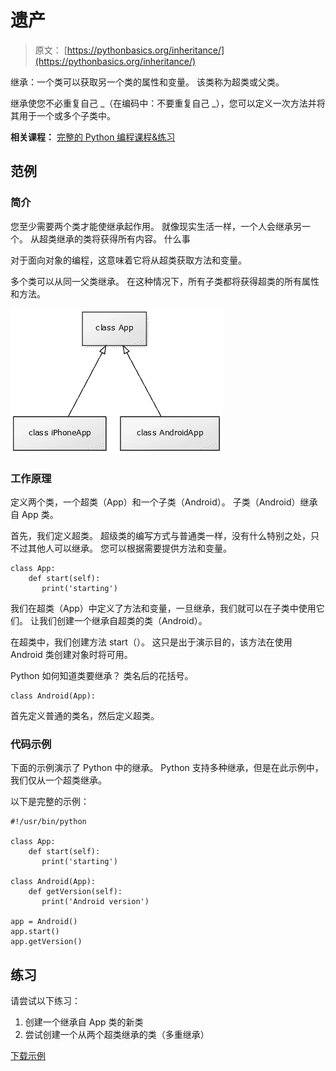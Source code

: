 # 遗产

> 原文： [https://pythonbasics.org/inheritance/](https://pythonbasics.org/inheritance/)

继承：一个类可以获取另一个类的属性和变量。 该类称为超类或父类。

继承使您不必重复自己 _（在编码中：不要重复自己 _），您可以定义一次方法并将其用于一个或多个子类中。

**相关课程：** [完整的 Python 编程课程&练习](https://gum.co/dcsp)

## 范例

### 简介

您至少需要两个类才能使继承起作用。 就像现实生活一样，一个人会继承另一个。
从超类继承的类将获得所有内容。 什么事

对于面向对象的编程，这意味着它将从超类获取方法和变量。

多个类可以从同一父类继承。 在这种情况下，所有子类都将获得超类的所有属性和方法。

![inheritance](img/0b1177c6ca9fa0869758c96e3c90b773.jpg)

### 工作原理

定义两个类，一个超类（App）和一个子类（Android）。 子类（Android）继承自 App 类。

首先，我们定义超类。 超级类的编写方式与普通类一样，没有什么特别之处，只不过其他人可以继承。 您可以根据需要提供方法和变量。

```
class App:
    def start(self):
       print('starting')

```

我们在超类（App）中定义了方法和变量，一旦继承，我们就可以在子类中使用它们。 让我们创建一个继承自超类的类（Android）。

在超类中，我们创建方法 start（）。 这只是出于演示目的，该方法在使用 Android 类创建对象时将可用。

Python 如何知道类要继承？ 类名后的花括号。

```
class Android(App):

```

首先定义普通的类名，然后定义超类。

### 代码示例

下面的示例演示了 Python 中的继承。 Python 支持多种继承，但是在此示例中，我们仅从一个超类继承。

以下是完整的示例：

```
#!/usr/bin/python

class App:
    def start(self):
       print('starting')

class Android(App):
    def getVersion(self):
       print('Android version')

app = Android()
app.start()
app.getVersion()

```

## 练习

请尝试以下练习：

1.  创建一个继承自 App 类的新类
2.  尝试创建一个从两个超类继承的类（多重继承）

[下载示例](https://gum.co/HhgpI)